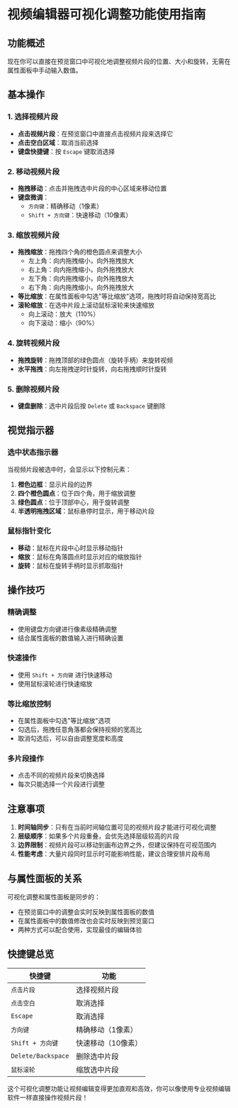 # 视频编辑器可视化调整功能使用指南

## 功能概述

现在你可以直接在预览窗口中可视化地调整视频片段的位置、大小和旋转，无需在属性面板中手动输入数值。

## 基本操作

### 1. 选择视频片段
- **点击视频片段**：在预览窗口中直接点击视频片段来选择它
- **点击空白区域**：取消当前选择
- **键盘快捷键**：按 `Escape` 键取消选择

### 2. 移动视频片段
- **拖拽移动**：点击并拖拽选中片段的中心区域来移动位置
- **键盘微调**：
  - `方向键`：精确移动（1像素）
  - `Shift + 方向键`：快速移动（10像素）

### 3. 缩放视频片段
- **拖拽缩放**：拖拽四个角的橙色圆点来调整大小
  - 左上角：向内拖拽缩小，向外拖拽放大
  - 右上角：向内拖拽缩小，向外拖拽放大
  - 左下角：向内拖拽缩小，向外拖拽放大
  - 右下角：向内拖拽缩小，向外拖拽放大
- **等比缩放**：在属性面板中勾选"等比缩放"选项，拖拽时将自动保持宽高比
- **滚轮缩放**：在选中片段上滚动鼠标滚轮来快速缩放
  - 向上滚动：放大（110%）
  - 向下滚动：缩小（90%）

### 4. 旋转视频片段
- **拖拽旋转**：拖拽顶部的绿色圆点（旋转手柄）来旋转视频
- **水平拖拽**：向左拖拽逆时针旋转，向右拖拽顺时针旋转

### 5. 删除视频片段
- **键盘删除**：选中片段后按 `Delete` 或 `Backspace` 键删除

## 视觉指示器

### 选中状态指示器
当视频片段被选中时，会显示以下控制元素：

1. **橙色边框**：显示片段的边界
2. **四个橙色圆点**：位于四个角，用于缩放调整
3. **绿色圆点**：位于顶部中心，用于旋转调整
4. **半透明拖拽区域**：鼠标悬停时显示，用于移动片段

### 鼠标指针变化
- **移动**：鼠标在片段中心时显示移动指针
- **缩放**：鼠标在角落圆点时显示对应的缩放指针
- **旋转**：鼠标在旋转手柄时显示抓取指针

## 操作技巧

### 精确调整
- 使用键盘方向键进行像素级精确调整
- 结合属性面板的数值输入进行精确设置

### 快速操作
- 使用 `Shift + 方向键` 进行快速移动
- 使用鼠标滚轮进行快速缩放

### 等比缩放控制
- 在属性面板中勾选"等比缩放"选项
- 勾选后，拖拽任意角落都会保持视频的宽高比
- 取消勾选后，可以自由调整宽度和高度

### 多片段操作
- 点击不同的视频片段来切换选择
- 每次只能选择一个片段进行调整

## 注意事项

1. **时间轴同步**：只有在当前时间轴位置可见的视频片段才能进行可视化调整
2. **层级顺序**：如果多个片段重叠，会优先选择层级较高的片段
3. **边界限制**：视频片段可以移动到画布边界之外，但建议保持在可视范围内
4. **性能考虑**：大量片段同时显示时可能影响性能，建议合理安排片段布局

## 与属性面板的关系

可视化调整和属性面板是同步的：
- 在预览窗口中的调整会实时反映到属性面板的数值
- 在属性面板中的数值修改也会实时反映到预览窗口
- 两种方式可以配合使用，实现最佳的编辑体验

## 快捷键总览

| 快捷键 | 功能 |
|--------|------|
| `点击片段` | 选择视频片段 |
| `点击空白` | 取消选择 |
| `Escape` | 取消选择 |
| `方向键` | 精确移动（1像素） |
| `Shift + 方向键` | 快速移动（10像素） |
| `Delete/Backspace` | 删除选中片段 |
| `鼠标滚轮` | 缩放选中片段 |

这个可视化调整功能让视频编辑变得更加直观和高效，你可以像使用专业视频编辑软件一样直接操作视频片段！

